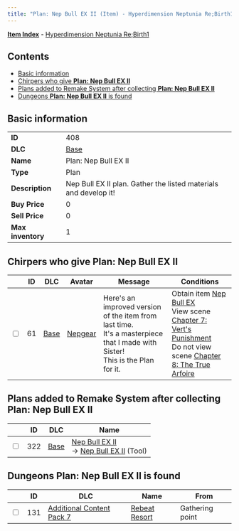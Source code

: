 ```yaml
---
title: "Plan: Nep Bull EX II (Item) - Hyperdimension Neptunia Re;Birth1"
---
```


[**Item Index**](/neptunia/rb1/item/index.html) - [Hyperdimension Neptunia Re;Birth1](/neptunia/rb1)

## Contents

- [Basic information](#basic-information)
- [Chirpers who give **Plan: Nep Bull EX II**](#chirpers-who-give-plan-nep-bull-ex-ii)
- [Plans added to Remake System after collecting **Plan: Nep Bull EX II**](#plans-added-to-remake-system-after-collecting-plan-nep-bull-ex-ii)
- [Dungeons **Plan: Nep Bull EX II** is found](#dungeons-plan-nep-bull-ex-ii-is-found)

## Basic information

|   |   |
| -- | -- |
| **ID** | 408 |
| **DLC** | [Base](/neptunia/rb1/dlc/1-base.html) |
| **Name** | Plan: Nep Bull EX II |
| **Type** | Plan |
| **Description** | Nep Bull EX II plan. Gather the listed materials and develop it! |
| **Buy Price** | 0 |
| **Sell Price** | 0 |
| **Max inventory** | 1 |


## Chirpers who give **Plan: Nep Bull EX II**

|    | ID | DLC | Avatar | Message | Conditions |
| -- | -- | --- | ------ | ------- | ---------- |
| <input type="checkbox" id="rb1-chirper-event-1-61" class="trackbox" /> | 61 | [Base](/neptunia/rb1/dlc/1-base.html) | [Nepgear](/neptunia/rb1/undefined/1-32-nepgear.html) | Here's an improved version of the item from last time.<br />It's a masterpiece that I made with Sister!<br />This is the Plan for it. | Obtain item [Nep Bull EX](/neptunia/rb1/item/1-8-nep-bull-ex.html)<br />View scene [Chapter 7: Vert's Punishment](/neptunia/rb1/scene/1-725-chapter-7-verts-punishment.html)<br />Do not view scene [Chapter 8: The True Arfoire](/neptunia/rb1/scene/1-807-chapter-8-the-true-arfoire.html) |


## Plans added to Remake System after collecting **Plan: Nep Bull EX II**

|    | ID | DLC | Name |
| -- | -- | --- | ---- |
| <input type="checkbox" id="rb1-remake-1-322" class="trackbox" /> | 322 | [Base](/neptunia/rb1/dlc/1-base.html) | [Nep Bull EX II](/neptunia/rb1/remake/1-322-nep-bull-ex-ii.html)<br /> → [Nep Bull EX II](/neptunia/rb1/item/1-9-nep-bull-ex-ii.html) (Tool) |


## Dungeons **Plan: Nep Bull EX II** is found

|    | ID | DLC | Name | From |
| -- | -- | --- | ---- | ---- |
| <input type="checkbox" id="rb1-dungeon-16-131" class="trackbox" /> | 131 | [Additional Content Pack 7](/neptunia/rb1/dlc/16-pack7.html) | [Rebeat Resort](/neptunia/rb1/dungeon/16-131-rebeat-resort.html) | Gathering point |
